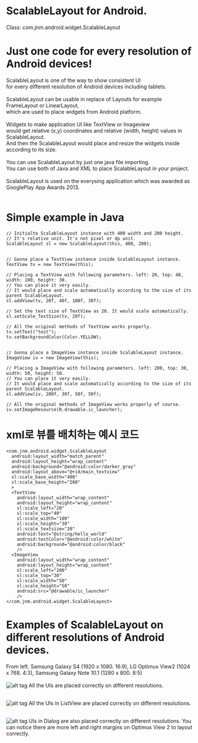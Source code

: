 ScalableLayout for Android. 
====================

Class: com.jnm.android.widget.ScalableLayout 

Just one code for every resolution of Android devices!<br/>
====================

ScalableLayout is one of the way to show consistent UI<br/>
for every different resolution of Android devices including tablets.<br/>
<br/>
ScalableLayout can be usable in replace of Layouts for example FrameLayout or LinearLayout,<br/>
which are used to place widgets from Android platform.<br/>
<br/>
Widgets to make application UI like TextView or Imageview<br/>
would get relative (x,y) coordinates and relative (width, height) values in ScalableLayout.<br/>
And then the ScalableLayout would place and resize the widgets inside according to its size.<br/>
<br/>
You can use ScalableLayout by just one java file importing.<br/>
You can use both of Java and XML to place ScalableLayout in your project.<br/>
<br/>
ScalableLayout is used on the everysing application which was awarded as GooglePlay App Awards 2013.<br/>
<br/>



# Simple example in Java

    // Initialte ScalableLayout instance with 400 width and 200 height. 
    // It's relative unit. It's not pixel or dp unit.
    ScalableLayout sl = new ScalableLayout(this, 400, 200);


    // Gonna place a TextView instance inside ScalableLayout instance. 
    TextView tv = new TextView(this);
    
    // Placing a TextView with following parameters. left: 20, top: 40, width: 100, height: 30.  
    // You can place it very easily. 
    // It would place and scale automatically according to the size of its parent ScalableLayout.
    sl.addView(tv, 20f, 40f, 100f, 30f);
    
    // Set the text size of TextView as 20. It would scale automatically.
    sl.setScale_TextSize(tv, 20f);
    
    // All the original methods of TextView works properly. 
    tv.setText("test");
    tv.setBackgroundColor(Color.YELLOW);
    
    
    // Gonna place a ImageView instance inside ScalableLayout instance. 
    ImageView iv = new ImageView(this);
    
    // Placing a ImageView with following parameters. left: 200, top: 30, width: 50, height: 50.  
    // You can place it very easily. 
    // It would place and scale automatically according to the size of its parent ScalableLayout.
    sl.addView(iv, 200f, 30f, 50f, 50f);
    
    // All the original methods of ImageView works properly of course. 
    iv.setImageResource(R.drawable.ic_launcher);


# xml로 뷰를 배치하는 예시 코드

    <com.jnm.android.widget.ScalableLayout
      android:layout_width="match_parent"
      android:layout_height="wrap_content"
      android:background="@android:color/darker_gray"
      android:layout_above="@+id/main_textview"
      sl:scale_base_width="400"
      sl:scale_base_height="200"
      >
      <TextView 
        android:layout_width="wrap_content"
        android:layout_height="wrap_content"
        sl:scale_left="20"
        sl:scale_top="40"
        sl:scale_width="100"
        sl:scale_height="30"
        sl:scale_textsize="20"
        android:text="@string/hello_world" 
        android:textColor="@android:color/white"
        android:background="@android:color/black"
        />
      <ImageView 
        android:layout_width="wrap_content"
        android:layout_height="wrap_content"
        sl:scale_left="200"
        sl:scale_top="30"
        sl:scale_width="50"
        sl:scale_height="50"
        android:src="@drawable/ic_launcher"
        />
    </com.jnm.android.widget.ScalableLayout>        




Examples of ScalableLayout on different resolutions of Android devices.
====================
From left. Samsung Galaxy S4 (1920 x 1080. 16:9), LG Optimus View2 (1024 x 768. 4:3), Samsung Galaxy Note 10.1 (1280 x 800. 8:5)<br/><br/>
![alt tag](https://raw.github.com/ssomai/ScalableLayout/master/images/sl_01_main.jpg)
All the UIs are placed correctly on different resolutions.<br/><br/>

![alt tag](https://raw.github.com/ssomai/ScalableLayout/master/images/sl_02_singtop100.jpg)
All the UIs in ListView are placed correctly on different resolutions.<br/><br/>

![alt tag](https://raw.github.com/ssomai/ScalableLayout/master/images/sl_03_singoption.jpg)
UIs in Dialog are also placed correctly on different resolutions. You can notice there are more left and right margins on Optimus View 2 to layout correctly.<br/>




